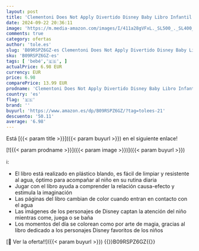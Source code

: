 ```yaml
---
layout: post
title: 'Clementoni Does Not Apply Divertido Disney Baby Libro Infantil bebé a Partir de 6 Meses  17720   Multicolor  Medio'
date: 2024-09-22 20:36:11
image: 'https://m.media-amazon.com/images/I/411a28gVFxL._SL500_._SL400_.jpg'
comments: true
category: ofertas
author: 'tole.es'
slug: 'B09RSPZ6GZ-es Clementoni Does Not Apply Divertido Disney Baby Libro...'
sku: 'B09RSPZ6GZ-es'
tags: [ 'bebé','🇪🇸', ]
actualPrice: 6.98 EUR
currency: EUR
price: 6.98
comparePrice: 13.99 EUR
prodname: 'Clementoni Does Not Apply Divertido Disney Baby Libro Infantil bebé a Partir de 6 Meses  17720   Multicolor  Medio'
country: 'es'
flag: '🇪🇸'
brand: ''
buyurl: 'https://www.amazon.es/dp/B09RSPZ6GZ/?tag=tolees-21'
descuento: '50.11'
average: '6.98'
---
```


Está [{{< param title >}}]({{< param buyurl >}}) en el siguiente enlace!

[![{{< param prodname >}}]({{< param image >}})]({{< param buyurl >}})

ℹ️:

- El libro está realizado en plástico blando, es fácil de limpiar y resistente al agua, óptimo para acompañar al niño en su rutina diaria
- Jugar con el libro ayuda a comprender la relación causa-efecto y estimula la imaginación
- Las páginas del libro cambian de color cuando entran en contacto con el agua
- Las imágenes de los personajes de Disney captan la atención del niño mientras come, juega o se baña
- Los momentos del día se colorean como por arte de magia, gracias al libro dedicado a los personajes Disney favoritos de los niños

[🛒 Ver la oferta!!]({{< param buyurl >}})
{{<world>}}B09RSPZ6GZ{{</world>}}
